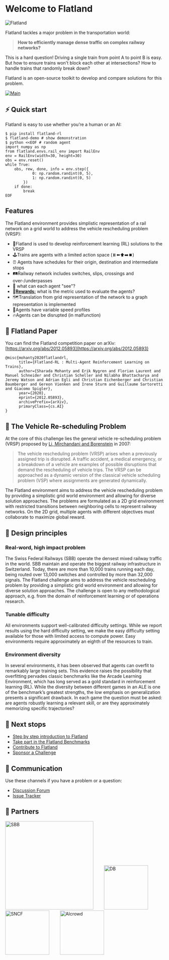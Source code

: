 Welcome to Flatland
===

![Flatland](https://i.imgur.com/9cNtWjs.gif)

Flatland tackles a major problem in the transportation world:

> **How to efficiently manage dense traffic on complex railway networks?**

This is a hard question! Driving a single train from point A to point B is easy. But how to ensure trains won't block each other at intersections? How to
handle trains that randomly break down?

Flatland is an open-source toolkit to develop and compare solutions for this problem.

[![Main](https://github.com/flatland-association/flatland-rl/actions/workflows/main.yml/badge.svg)](https://github.com/flatland-association/flatland-rl/actions/workflows/main.yml)


⚡ Quick start
---

Flatland is easy to use whether you’re a human or an AI:

```console
$ pip install flatland-rl
$ flatland-demo # show demonstration
$ python <<EOF # random agent
import numpy as np
from flatland.envs.rail_env import RailEnv
env = RailEnv(width=30, height=30)
obs = env.reset()
while True:
    obs, rew, done, info = env.step({
            0: np.random.randint(0, 5),
            1: np.random.randint(0, 5)
        })
    if done:
        break
EOF
```

Features
---------
The Flatland environment provides simplistic representation of a rail network on a grid world to address the vehicle rescheduling problem (VRSP):

 
* 🔬Flatland is used to develop reinforcement learning (RL) solutions to the VRSP
* 🕹️️Trains are agents with a limited action space (⏸️⬅️⬆️➡️⏹️)
* ⏰ Agents have schedules for their origin, destination and intermediate stops 
* 🛤️Railway network includes switches, slips, crossings and over-/underpasses
* 👀  what can each agent "see"?
* 🌟[**Rewards:**](./environment/rewards) what is the metric used to evaluate the agents?
* 🗺Translation from grid representation of the network to a graph representation is implemented
* 🚨Agents have variable speed profiles
* 🔥Agents can be disrupted (in malfunction)

📑 Flatland Paper
---

You can find the Flatland competition paper on arXiv: [https://arxiv.org/abs/2012.05893](https://arxiv.org/abs/2012.05893)

```
@misc{mohanty2020flatlandrl,
      title={Flatland-RL : Multi-Agent Reinforcement Learning on Trains}, 
      author={Sharada Mohanty and Erik Nygren and Florian Laurent and Manuel Schneider and Christian Scheller and Nilabha Bhattacharya and Jeremy Watson and Adrian Egli and Christian Eichenberger and Christian Baumberger and Gereon Vienken and Irene Sturm and Guillaume Sartoretti and Giacomo Spigler},
      year={2020},
      eprint={2012.05893},
      archivePrefix={arXiv},
      primaryClass={cs.AI}
}
```

🔀 The Vehicle Re-scheduling Problem
---

At the core of this challenge lies the general vehicle re-scheduling problem (VRSP) proposed
by [Li, Mirchandani and Borenstein](https://onlinelibrary.wiley.com/doi/abs/10.1002/net.20199) in 2007:

> The vehicle rescheduling problem (VRSP) arises when a previously assigned trip is disrupted. A traffic accident, a medical emergency, or a breakdown of a
> vehicle are examples of possible disruptions that demand the rescheduling of vehicle trips. The VRSP can be approached as a dynamic version of the classical
> vehicle scheduling problem (VSP) where assignments are generated dynamically.

The Flatland environment aims to address the vehicle rescheduling problem by providing a simplistic grid world environment and allowing for diverse solution
approaches. The problems are formulated as a 2D grid environment with restricted transitions between neighboring cells to represent railway networks. On the 2D
grid, multiple agents with different objectives must collaborate to maximize global reward.

🔖 Design principles
---

### Real-word, high impact problem

The Swiss Federal Railways (SBB) operate the densest mixed railway traffic in the world. SBB maintain and operate the biggest railway infrastructure in
Switzerland. Today, there are more than 10,000 trains running each day, being routed over 13,000 switches and controlled by more than 32,000 signals. The
Flatland challenge aims to address the vehicle rescheduling problem by providing a simplistic grid world environment and allowing for diverse solution
approaches. The challenge is open to any methodological approach, e.g. from the domain of reinforcement learning or of operations research.

### Tunable difficulty

All environments support well-calibrated difficulty settings. While we report results using the hard difficulty setting, we make the easy difficulty setting
available for those with limited access to compute power. Easy environments require approximately an eighth of the resources to train.

### Environment diversity

In several environments, it has been observed that agents can overfit to remarkably large training sets. This evidence raises the possibility that overfitting
pervades classic benchmarks like the Arcade Learning Environment, which has long served as a gold standard in reinforcement learning (RL). While the diversity
between different games in an ALE is one of the benchmark’s greatest strengths, the low emphasis on generalization presents a significant drawback. In each game
the question must be asked: are agents robustly learning a relevant skill, or are they approximately memorizing specific
trajectories? <!-- To enable one to answer this question we provide configurable [world generators](env/level_generation). -->

🚉 Next stops
---

- [Step by step introduction to Flatland](key-concepts/env.md)
- [Take part in the Flatland Benchmarks](challenges/flatland-benchmarks)
- [Contribute to Flatland](misc/contributing)
- [Sponsor a Challenge](mailto:contact@flatland-association.org)

📱 Communication
---

Use these channels if you have a problem or a question:

- [Discussion Forum](https://github.com/flatland-association/flatland-rl/discussions)
- [Issue Tracker](https://github.com/flatland-association/flatland-rl/issues/)

🤝 Partners
---

<a href="https://sbb.ch" target="_blank" style="margin-right:30px"><img src="https://upload.wikimedia.org/wikipedia/commons/thumb/7/70/SBB_CFF_FFS_logo.svg/2560px-SBB_CFF_FFS_logo.svg.png" alt="SBB" width="280"/></a>
<a href="https://www.deutschebahn.com/" target="_blank" style="margin-right:30px"><img src="https://i.imgur.com/pjTki15.png" alt="DB"  width="140"/></a>
<a href="https://www.sncf.com/en" target="_blank" style="margin-right:30px"><img src="https://iconape.com/wp-content/png_logo_vector/logo-sncf.png" alt="SNCF"  width="140"/></a>
<a href="https://www.aicrowd.com" target="_blank"><img src="https://i.imgur.com/kBZQGI9.png" alt="AIcrowd"  width="140"/></a>



